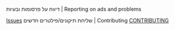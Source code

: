 דיווח על פרסומות ובעיות | Reporting on ads and problems

[Issues](https://github.com/easylist/EasyListHebrew/wiki)
שליחת תיקונים/פילטרים חדשים | Contributing
[CONTRIBUTING](https://github.com/easylist/EasyListHebrew/blob/master/CONTRIBUTING.md)
